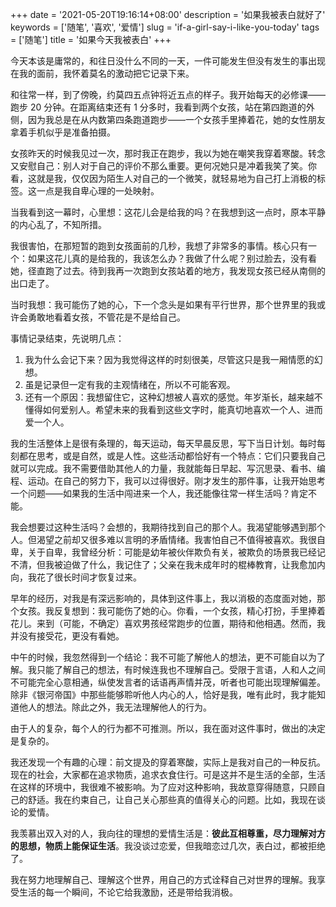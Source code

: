 +++
date = '2021-05-20T19:16:14+08:00'
description = '如果我被表白就好了'
keywords = ['随笔', '喜欢', '爱情']
slug = 'if-a-girl-say-i-like-you-today'
tags = ['随笔']
title = '如果今天我被表白'
+++

今天本该是庸常的，和往日没什么不同的一天，一件可能发生但没有发生的事出现在我的面前，我怀着莫名的激动把它记录下来。

和往常一样，到了傍晚，约莫四五点钟将近五点的样子。我开始每天的必修课——跑步 20 分钟。在距离结束还有 1 分多时，我看到两个女孩，站在第四跑道的外侧，因为我总是在从内数第四条跑道跑步——一个女孩手里捧着花，她的女性朋友拿着手机似乎是准备拍摄。

女孩昨天的时候我见过一次，那时我正在跑步，我以为她在嘲笑我穿着寒酸。转念又安慰自己：别人对于自己的评价不那么重要。更何况她只是冲着我笑了笑。你看，这就是我，仅仅因为陌生人对自己的一个微笑，就轻易地为自己打上消极的标签。这一点是我自卑心理的一处映射。

当我看到这一幕时，心里想：这花儿会是给我的吗？在我想到这一点时，原本平静的内心乱了，不知所措。

我很害怕，在那短暂的跑到女孩面前的几秒，我想了非常多的事情。核心只有一个：如果这花儿真的是给我的，我该怎么办？我做了什么呢？别过脸去，没有看她，径直跑了过去。待到我再一次跑到女孩站着的地方，我发现女孩已经从南侧的出口走了。

当时我想：我可能伤了她的心，下一个念头是如果有平行世界，那个世界里的我或许会勇敢地看着女孩，不管花是不是给自己。

事情记录结束，先说明几点：

1. 我为什么会记下来？因为我觉得这样的时刻很美，尽管这只是我一厢情愿的幻想。
2. 虽是记录但一定有我的主观情绪在，所以不可能客观。
3. 还有一个原因：我想留住它，这种幻想被人喜欢的感觉。年岁渐长，越来越不懂得如何爱别人。希望未来的我看到这些文字时，能真切地喜欢一个人、进而爱一个人。

我的生活整体上是很有条理的，每天运动，每天早晨反思，写下当日计划。每时每刻都在思考，或是自然，或是人性。这些活动都恰好有一个特点：它们只要我自己就可以完成。我不需要借助其他人的力量，我就能每日早起、写沉思录、看书、编程、运动。在自己的努力下，我可以过得很好。刚才发生的那件事，让我开始思考一个问题——如果我的生活中闯进来一个人，我还能像往常一样生活吗？肯定不能。

我会想要过这种生活吗？会想的，我期待找到自己的那个人。我渴望能够遇到那个人。但渴望之前却又很多难以言明的矛盾情绪。我害怕自己不值得被喜欢。我很自卑，关于自卑，我曾经分析：可能是幼年被伙伴欺负有关，被欺负的场景我已经记不清，但我被迫做了什么，我记住了；父亲在我未成年时的棍棒教育，让我愈加内向，我花了很长时间才恢复过来。

早年的经历，对我是有深远影响的，具体到这件事上，我以消极的态度面对她，那个女孩。我反复想到：我可能伤了她的心。你看，一个女孩，精心打扮，手里捧着花儿。来到（可能，不确定）喜欢男孩经常跑步的位置，期待和他相遇。然而，我并没有接受花，更没有看她。

中午的时候，我忽然得到一个结论：我不可能了解他人的想法，更不可能自以为了解。我只能了解自己的想法，有时候连我也不理解自己。受限于言语，人和人之间不可能完全心意相通，纵使发言者的话语再声情并茂，听者也可能出现理解偏差。除非《银河帝国》中那些能够聆听他人内心的人，恰好是我，唯有此时，我才能知道他人的想法。除此之外，我无法理解他人的行为。

由于人的复杂，每个人的行为都不可推测。所以，我在面对这件事时，做出的决定是复杂的。

我还发现一个有趣的心理：前文提及的穿着寒酸，实际上是我对自己的一种反抗。现在的社会，大家都在追求物质，追求衣食住行。可是这并不是生活的全部，生活在这样的环境中，我很难不被影响。为了应对这种影响，我故意穿得随意，只顾自己的舒适。我在约束自己，让自己关心那些真的值得关心的问题。比如，我现在谈论的爱情。

我羡慕出双入对的人，我向往的理想的爱情生活是：**彼此互相尊重，尽力理解对方的思想，物质上能保证生活**。我没谈过恋爱，但我暗恋过几次，表白过，都被拒绝了。

我在努力地理解自己、理解这个世界，用自己的方式诠释自己对世界的理解。我享受生活的每一个瞬间，不论它给我激励，还是带给我消极。
